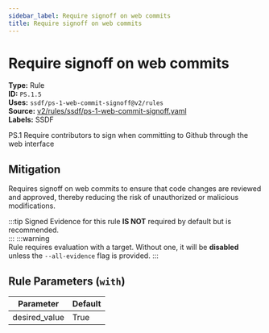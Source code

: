 ```yaml
---
sidebar_label: Require signoff on web commits
title: Require signoff on web commits
---  
```

# Require signoff on web commits  
**Type:** Rule  
**ID:** `PS.1.5`  
**Uses:** `ssdf/ps-1-web-commit-signoff@v2/rules`  
**Source:** [v2/rules/ssdf/ps-1-web-commit-signoff.yaml](https://github.com/scribe-public/sample-policies/blob/main/v2/rules/ssdf/ps-1-web-commit-signoff.yaml)  
**Labels:** SSDF  

PS.1 Require contributors to sign when committing to Github through the web interface


## Mitigation  
Requires signoff on web commits to ensure that code changes are reviewed and approved, thereby reducing the risk of unauthorized or malicious modifications.


:::tip 
Signed Evidence for this rule **IS NOT** required by default but is recommended.  
::: 
:::warning  
Rule requires evaluation with a target. Without one, it will be **disabled** unless the `--all-evidence` flag is provided.
::: 

## Rule Parameters (`with`)  
| Parameter | Default |
|-----------|---------|
| desired_value | True |

